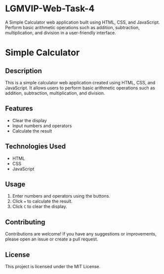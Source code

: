 # LGMVIP-Web-Task-4
A Simple Calculator web application built using HTML, CSS, and JavaScript. Perform basic arithmetic operations such as addition, subtraction, multiplication, and division in a user-friendly interface.
# Simple Calculator

## Description
This is a simple calculator web application created using HTML, CSS, and JavaScript. It allows users to perform basic arithmetic operations such as addition, subtraction, multiplication, and division.

## Features
- Clear the display
- Input numbers and operators
- Calculate the result

## Technologies Used
- HTML
- CSS
- JavaScript

## Usage
1. Enter numbers and operators using the buttons.
2. Click `=` to calculate the result.
3. Click `C` to clear the display.

## Contributing
Contributions are welcome! If you have any suggestions or improvements, please open an issue or create a pull request.

## License
This project is licensed under the MIT License.
